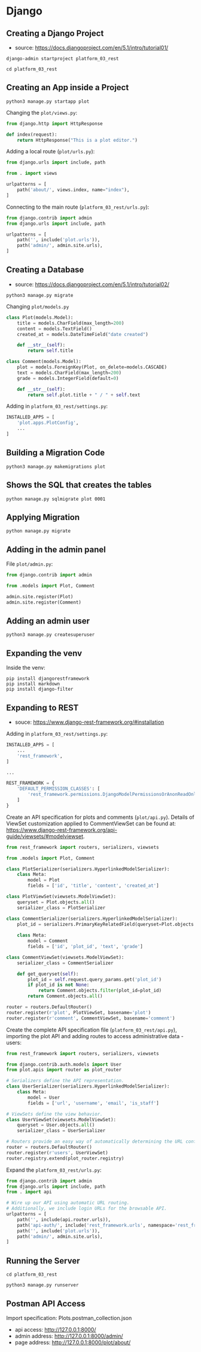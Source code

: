 # Django

## Creating a Django Project

* source: https://docs.djangoproject.com/en/5.1/intro/tutorial01/

~~~
django-admin startproject platform_03_rest

cd platform_03_rest
~~~

## Creating an App inside a Project

~~~
python3 manage.py startapp plot
~~~

Changing the `plot/views.py`:

~~~python
from django.http import HttpResponse

def index(request):
    return HttpResponse("This is a plot editor.")
~~~

Adding a local route (`plot/urls.py`):

~~~python
from django.urls import include, path

from . import views

urlpatterns = [
    path('about/', views.index, name="index"),
]
~~~

Connecting to the main route (`platform_03_rest/urls.py`):

~~~python
from django.contrib import admin
from django.urls import include, path

urlpatterns = [
    path('', include('plot.urls')),
    path('admin/', admin.site.urls),
]
~~~

## Creating a Database

* source: https://docs.djangoproject.com/en/5.1/intro/tutorial02/

~~~
python3 manage.py migrate
~~~

Changing `plot/models.py`

~~~python
class Plot(models.Model):
    title = models.CharField(max_length=200)
    content = models.TextField()
    created_at = models.DateTimeField("date created")

    def __str__(self):
        return self.title

class Comment(models.Model):
    plot = models.ForeignKey(Plot, on_delete=models.CASCADE)
    text = models.CharField(max_length=200)
    grade = models.IntegerField(default=0)

    def __str__(self):
        return self.plot.title + " / " + self.text
~~~

Adding in `platform_03_rest/settings.py`:

~~~python
INSTALLED_APPS = [
    'plot.apps.PlotConfig',
    ...
]
~~~

## Building a Migration Code

~~~
python3 manage.py makemigrations plot
~~~

## Shows the SQL that creates the tables

~~~
python manage.py sqlmigrate plot 0001
~~~

## Applying Migration

~~~
python manage.py migrate
~~~

## Adding in the admin panel

File `plot/admin.py`:

~~~python
from django.contrib import admin

from .models import Plot, Comment

admin.site.register(Plot)
admin.site.register(Comment)
~~~

## Adding an admin user

~~~
python3 manage.py createsuperuser
~~~

## Expanding the venv

Inside the venv:

~~~
pip install djangorestframework
pip install markdown
pip install django-filter
~~~

## Expanding to REST

* souce: https://www.django-rest-framework.org/#installation

Adding in `platform_03_rest/settings.py`:

~~~python
INSTALLED_APPS = [
    ...
    'rest_framework',
]

...

REST_FRAMEWORK = {
    'DEFAULT_PERMISSION_CLASSES': [
        'rest_framework.permissions.DjangoModelPermissionsOrAnonReadOnly'
    ]
}
~~~

Create an API specification for plots and comments (`plot/api.py`). Details of ViewSet customization applied to CommentViewSet can be found at: https://www.django-rest-framework.org/api-guide/viewsets/#modelviewset.

~~~python
from rest_framework import routers, serializers, viewsets

from .models import Plot, Comment

class PlotSerializer(serializers.HyperlinkedModelSerializer):
    class Meta:
        model = Plot
        fields = ['id', 'title', 'content', 'created_at']

class PlotViewSet(viewsets.ModelViewSet):
    queryset = Plot.objects.all()
    serializer_class = PlotSerializer

class CommentSerializer(serializers.HyperlinkedModelSerializer):
    plot_id = serializers.PrimaryKeyRelatedField(queryset=Plot.objects.all())
    
    class Meta:
        model = Comment
        fields = ['id', 'plot_id', 'text', 'grade']

class CommentViewSet(viewsets.ModelViewSet):
    serializer_class = CommentSerializer

    def get_queryset(self):
        plot_id = self.request.query_params.get('plot_id')
        if plot_id is not None:
            return Comment.objects.filter(plot_id=plot_id)
        return Comment.objects.all()

router = routers.DefaultRouter()
router.register(r'plot', PlotViewSet, basename='plot')
router.register(r'comment', CommentViewSet, basename='comment')
~~~

Create the complete API specification file (`platform_03_rest/api.py`), importing the plot API and adding routes to access administrative data - users:

~~~python
from rest_framework import routers, serializers, viewsets

from django.contrib.auth.models import User
from plot.apis import router as plot_router

# Serializers define the API representation.
class UserSerializer(serializers.HyperlinkedModelSerializer):
    class Meta:
        model = User
        fields = ['url', 'username', 'email', 'is_staff']

# ViewSets define the view behavior.
class UserViewSet(viewsets.ModelViewSet):
    queryset = User.objects.all()
    serializer_class = UserSerializer

# Routers provide an easy way of automatically determining the URL conf.
router = routers.DefaultRouter()
router.register(r'users', UserViewSet)
router.registry.extend(plot_router.registry)
~~~

Expand the `platform_03_rest/urls.py`:

~~~python
from django.contrib import admin
from django.urls import include, path
from . import api

# Wire up our API using automatic URL routing.
# Additionally, we include login URLs for the browsable API.
urlpatterns = [
    path('', include(api.router.urls)),
    path('api-auth/', include('rest_framework.urls', namespace='rest_framework')),
    path('', include('plot.urls')),
    path('admin/', admin.site.urls),
]
~~~

## Running the Server

~~~
cd platform_03_rest

python3 manage.py runserver
~~~

## Postman API Access

Import specification: Plots.postman_collection.json

* api access: http://127.0.0.1:8000/
* admin address: http://127.0.0.1:8000/admin/
* page address: http://127.0.0.1:8000/plot/about/